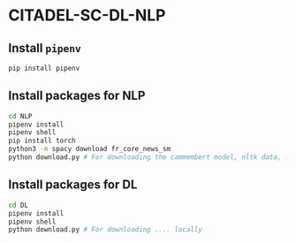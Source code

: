 # CITADEL-SC-DL-NLP

## Install `pipenv`

```sh
pip install pipenv
```

## Install packages for NLP

```sh
cd NLP
pipenv install
pipenv shell
pip install torch
python3 -m spacy download fr_core_news_sm
python download.py # For downloading the cammembert model, nltk data, ... locally
```

## Install packages for DL

```sh
cd DL
pipenv install
pipenv shell
python download.py # For downloading .... locally
```
